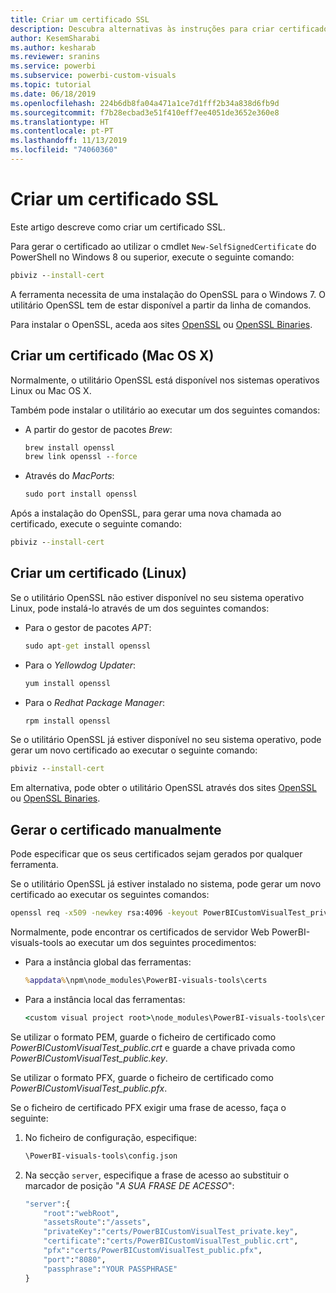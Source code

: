 ```yaml
---
title: Criar um certificado SSL
description: Descubra alternativas às instruções para criar certificados manualmente para o servidor de programação
author: KesemSharabi
ms.author: kesharab
ms.reviewer: sranins
ms.service: powerbi
ms.subservice: powerbi-custom-visuals
ms.topic: tutorial
ms.date: 06/18/2019
ms.openlocfilehash: 224b6db8fa04a471a1ce7d1fff2b34a838d6fb9d
ms.sourcegitcommit: f7b28ecbad3e51f410eff7ee4051de3652e360e8
ms.translationtype: HT
ms.contentlocale: pt-PT
ms.lasthandoff: 11/13/2019
ms.locfileid: "74060360"
---
```

# <a name="create-an-ssl-certificate"></a>Criar um certificado SSL

Este artigo descreve como criar um certificado SSL.

Para gerar o certificado ao utilizar o cmdlet `New-SelfSignedCertificate` do PowerShell no Windows 8 ou superior, execute o seguinte comando:

```cmd
pbiviz --install-cert
```

A ferramenta necessita de uma instalação do OpenSSL para o Windows 7. O utilitário OpenSSL tem de estar disponível a partir da linha de comandos.

Para instalar o OpenSSL, aceda aos sites [OpenSSL](https://www.openssl.org) ou [OpenSSL Binaries](https://wiki.openssl.org/index.php/Binaries).

## <a name="create-a-certificate-mac-os-x"></a>Criar um certificado (Mac OS X)

Normalmente, o utilitário OpenSSL está disponível nos sistemas operativos Linux ou Mac OS X.

Também pode instalar o utilitário ao executar um dos seguintes comandos:

* A partir do gestor de pacotes *Brew*:

    ```cmd
    brew install openssl
    brew link openssl --force
    ```

* Através do *MacPorts*:

    ```cmd
    sudo port install openssl
    ```

Após a instalação do OpenSSL, para gerar uma nova chamada ao certificado, execute o seguinte comando:

```cmd
pbiviz --install-cert
```

## <a name="create-a-certificate-linux"></a>Criar um certificado (Linux)

Se o utilitário OpenSSL não estiver disponível no seu sistema operativo Linux, pode instalá-lo através de um dos seguintes comandos:

* Para o gestor de pacotes *APT*:

    ```cmd
    sudo apt-get install openssl
    ```

* Para o *Yellowdog Updater*:

    ```cmd
    yum install openssl
    ```

* Para o *Redhat Package Manager*:

    ```cmd
    rpm install openssl
    ```

Se o utilitário OpenSSL já estiver disponível no seu sistema operativo, pode gerar um novo certificado ao executar o seguinte comando:

```cmd
pbiviz --install-cert
```

Em alternativa, pode obter o utilitário OpenSSL através dos sites [OpenSSL](https://www.openssl.org) ou [OpenSSL Binaries](https://wiki.openssl.org/index.php/Binaries).

## <a name="generate-the-certificate-manually"></a>Gerar o certificado manualmente

Pode especificar que os seus certificados sejam gerados por qualquer ferramenta.

Se o utilitário OpenSSL já estiver instalado no sistema, pode gerar um novo certificado ao executar os seguintes comandos:

```cmd
openssl req -x509 -newkey rsa:4096 -keyout PowerBICustomVisualTest_private.key -out PowerBICustomVisualTest_public.crt -days 365
```

Normalmente, pode encontrar os certificados de servidor Web PowerBI-visuals-tools ao executar um dos seguintes procedimentos:

* Para a instância global das ferramentas:

    ```cmd
    %appdata%\npm\node_modules\PowerBI-visuals-tools\certs
    ```

* Para a instância local das ferramentas:

    ```cmd
    <custom visual project root>\node_modules\PowerBI-visuals-tools\certs
    ```

Se utilizar o formato PEM, guarde o ficheiro de certificado como *PowerBICustomVisualTest_public.crt* e guarde a chave privada como *PowerBICustomVisualTest_public.key*.

Se utilizar o formato PFX, guarde o ficheiro de certificado como *PowerBICustomVisualTest_public.pfx*.

Se o ficheiro de certificado PFX exigir uma frase de acesso, faça o seguinte:
1. No ficheiro de configuração, especifique:

    ```cmd
    \PowerBI-visuals-tools\config.json
    ```

1. Na secção `server`, especifique a frase de acesso ao substituir o marcador de posição "*A SUA FRASE DE ACESSO*":

    ```cmd
    "server":{
        "root":"webRoot",
        "assetsRoute":"/assets",
        "privateKey":"certs/PowerBICustomVisualTest_private.key",
        "certificate":"certs/PowerBICustomVisualTest_public.crt",
        "pfx":"certs/PowerBICustomVisualTest_public.pfx",
        "port":"8080",
        "passphrase":"YOUR PASSPHRASE"
    }
    ```